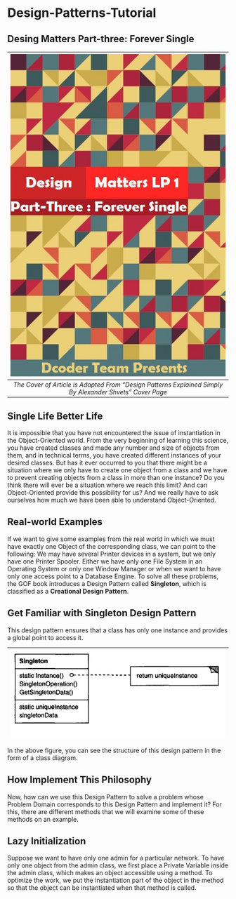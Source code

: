 # Design-Patterns-Tutorial

## Desing Matters Part-three: Forever Single

| <img src="out.jpg" alt="Pair Game" /> | 
|:--:|
|*The Cover of Article is Adapted From “Design Patterns Explained Simply By Alexander Shvets” Cover Page*|

## Single Life Better Life

It is impossible that you have not encountered the issue of instantiation in the Object-Oriented world. From the very beginning of learning this science, you have created classes and made any number and size of objects from them, and in technical terms, you have created different instances of your desired classes. But has it ever occurred to you that there might be a situation where we only have to create one object from a class and we have to prevent creating objects from a class in more than one instance? Do you think there will ever be a situation where we reach this limit? And can Object-Oriented provide this possibility for us? And we really have to ask ourselves how much we have been able to understand Object-Oriented.

## Real-world Examples

If we want to give some examples from the real world in which we must have exactly one Object of the corresponding class, we can point to the following: We may have several Printer devices in a system, but we only have one Printer Spooler. Either we have only one File System in an Operating System or only one Window Manager or when we want to have only one access point to a Database Engine. To solve all these problems, the GOF book introduces a Design Pattern called __Singleton__, which is classified as a __Creational Design Pattern__.

## Get Familiar with Singleton Design Pattern

This design pattern ensures that a class has only one instance and provides a global point to access it.

| <img src="01.png" alt="Pair Game" /> | 
|:--:|

In the above figure, you can see the structure of this design pattern in the form of a class diagram.

## How Implement This Philosophy

Now, how can we use this Design Pattern to solve a problem whose Problem Domain corresponds to this Design Pattern and implement it? For this, there are different methods that we will examine some of these methods on an example.

## Lazy Initialization

Suppose we want to have only one admin for a particular network. To have only one object from the admin class, we first place a Private Variable inside the admin class, which makes an object accessible using a method. To optimize the work, we put the instantiation part of the object in the method so that the object can be instantiated when that method is called.
